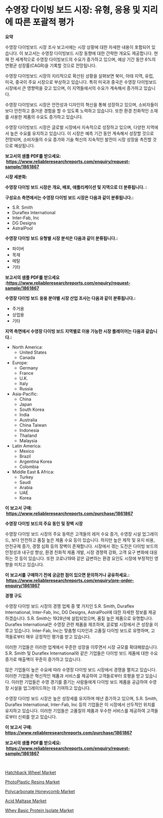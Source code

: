 <p><h1>수영장 다이빙 보드 시장: 유형, 응용 및 지리에 따른 포괄적 평가</h1></p><p><strong>요약</strong></p>
<p><p>수영장 다이빙보드 시장 조사 보고서에는 시장 상황에 대한 자세한 내용이 포함되어 있습니다. 이 보고서는 수영장 다이빙보드 시장 동향에 대한 간략한 개요도 제공합니다. 현재 전 세계적으로 수영장 다이빙보드의 수요가 증가하고 있으며, 예상 기간 동안 6%의 연평균 성장률(CAGR)을 기록할 것으로 전망됩니다.</p><p>수영장 다이빙보드 시장의 지리적으로 확산된 상황을 살펴보면 북미, 아태 지역, 유럽, 미국, 중국이 주요 시장으로 부상하고 있습니다. 특히 미국과 중국은 수영장 다이빙보드 시장에서 큰 영향력을 갖고 있으며, 이 지역들에서의 수요가 계속해서 증가하고 있습니다.</p><p>수영장 다이빙보드 시장은 안전성과 디자인의 혁신을 통해 성장하고 있으며, 소비자들이 보다 안전하고 즐거운 경험을 할 수 있도록 노력하고 있습니다. 또한 환경 친화적인 소재를 사용한 제품의 수요도 증가하고 있습니다.</p><p>수영장 다이빙보드 시장은 글로벌 시장에서 지속적으로 성장하고 있으며, 다양한 지역에서 높은 수요를 유지하고 있습니다. 이 시장은 예측 기간 동안 계속해서 성장할 것으로 전망되며, 소비자들의 수요 증가와 기술 혁신의 지속적인 발전이 시장 성장을 촉진할 것으로 예상됩니다.</p></p>
<p><strong>보고서의 샘플 PDF를 받으세요: &nbsp;<a href="https://www.reliableresearchreports.com/enquiry/request-sample/1861867">https://www.reliableresearchreports.com/enquiry/request-sample/1861867</a></strong></p>
<p><strong>시장 세분화:</strong></p>
<p><strong> 수영장 다이빙 보드 시장은 개요, 배포, 애플리케이션 및 지역으로 더 분류됩니다. :</strong></p>
<p><strong>구성요소 측면에서는 수영장 다이빙 보드 시장은 다음과 같이 분류됩니다.:</strong></p>
<p><ul><li>S.R. Smith</li><li>Duraflex International</li><li>Inter-Fab, Inc</li><li>DG Designs</li><li>AstralPool</li></ul></p>
<p><strong> 수영장 다이빙 보드 유형별 시장 분석은 다음과 같이 분류됩니다.:</strong></p>
<p><ul><li>파이버</li><li>목재</li><li>메탈</li><li>기타</li></ul></p>
<p><strong>보고서의 샘플 PDF를 받으세요 :<a href="https://www.reliableresearchreports.com/enquiry/request-sample/1861867">https://www.reliableresearchreports.com/enquiry/request-sample/1861867</a></strong></p>
<p><strong> 수영장 다이빙 보드 응용 분야별 시장 산업 조사는 다음과 같이 분류됩니다.:</strong></p>
<p><ul><li>주거용</li><li>상업용</li><li>기타</li></ul></p>
<p><strong>지역 측면에서 수영장 다이빙 보드 지역별로 이용 가능한 시장 플레이어는 다음과 같습니다.:</strong></p>
<p><ul>
    <li>
        North America:
        <ul>
            <li>United States</li>
            <li>Canada</li>
        </ul>
    </li>
    <li>
        Europe:
        <ul>
            <li>Germany</li>
            <li>France</li>
            <li>U.K.</li>
            <li>Italy</li>
            <li>Russia</li>
        </ul>
    </li>
    <li>
        Asia-Pacific:
        <ul>
            <li>China</li>
            <li>Japan</li>
            <li>South Korea</li>
            <li>India</li>
            <li>Australia</li>
            <li>China Taiwan</li>
            <li>Indonesia</li>
            <li>Thailand</li>
            <li>Malaysia</li>
        </ul>
    </li>
    <li>
        Latin America:
        <ul>
            <li>Mexico</li>
            <li>Brazil</li>
            <li>Argentina Korea</li>
            <li>Colombia</li>
        </ul>
    </li>
    <li>
        Middle East & Africa:
        <ul>
            <li>Turkey</li>
            <li>Saudi</li>
            <li>Arabia</li>
            <li>UAE</li>
            <li>Korea</li>
        </ul>
    </li>
    </ul></p>
<p><strong>이 보고서 구매: &nbsp;<a href="https://www.reliableresearchreports.com/purchase/1861867">https://www.reliableresearchreports.com/purchase/1861867</a></strong></p>
<p><strong>수영장 다이빙 보드의 주요 동인 및 장벽 시장</strong></p>
<p><p>수영장 다이빙 보드 시장의 주요 동력은 고객들의 레저 수요 증가, 수영장 시설 업그레이드, 보다 안전하고 품질 높은 제품 수요 등이 있습니다. 하지만 높은 제작 및 유지 비용, 안전규제 증가, 경쟁 심화 등의 장벽이 존재합니다. 시장에서 겪는 도전은 다이빙 보드의 안정성과 내구성 향상, 환경 친화적 제품 개발, 시장 경쟁력 강화, 고객 요구 변화에 대응하는 것 등이 있습니다. 또한 코로나19와 같은 급변하는 환경 요인도 시장에 부정적인 영향을 미치고 있습니다.</p></p>
<p><strong>이 보고서를 구매하기 전에 궁금한 점이 있으면 문의하거나 공유하세요.: &nbsp;<a href="https://www.reliableresearchreports.com/enquiry/pre-order-enquiry/1861867">https://www.reliableresearchreports.com/enquiry/pre-order-enquiry/1861867</a></strong></p>
<p><strong>경쟁 구도</strong></p>
<p><p>수영장 다이빙 보드 시장의 경쟁 업체 중 몇 가지인 S.R. Smith, Duraflex International, Inter-Fab, Inc, DG Designs, AstralPool에 대한 자세한 정보를 제공하겠습니다. S.R. Smith는 1928년에 설립되었으며, 품질 높은 제품으로 유명합니다. Duraflex International은 수영장 관련 제품을 제조하며, 글로벌 시장에서 큰 성장을 이루고 있습니다. Inter-Fab, Inc는 맞춤형 디자인과 고품질 다이빙 보드로 유명하며, 고객들로부터 매우 긍정적인 평가를 받고 있습니다.</p><p> 이러한 기업들은 이러한 업계에서 꾸준한 성장을 이루면서 시장 규모를 확대해왔습니다. S.R. Smith 및 Duraflex International와 같은 기업들은 다이빙 보드 제품에 대한 수요 증가로 매출액이 꾸준히 증가하고 있습니다.</p><p>많은 기업들이 높은 수요에 따라 수영장 다이빙 보드 시장에서 경쟁을 펼치고 있습니다. 이러한 기업들은 혁신적인 제품과 서비스를 제공하여 고객들로부터 호평을 받고 있습니다. 이러한 기업들은 수영 경기를 즐기는 사람들에게 다이빙 보드 제품을 공급하여 수영장 시설을 업그레이드하는 데 기여하고 있습니다.</p><p>수영장 다이빙 보드 시장은 높은 성장세를 유지하며 매년 증가하고 있으며, S.R. Smith, Duraflex International, Inter-Fab, Inc 등의 기업들은 이 시장에서 선두적인 위치를 유지하고 있습니다. 이러한 기업들은 고품질의 제품과 우수한 서비스를 제공하여 고객들로부터 신뢰를 얻고 있습니다.</p></p>
<p><strong>이 보고서 구매: &nbsp; <a href="https://www.reliableresearchreports.com/purchase/1861867">https://www.reliableresearchreports.com/purchase/1861867</a></strong></p>
<p><strong>보고서의 샘플 PDF를 받으세요: &nbsp;<a href="https://www.reliableresearchreports.com/enquiry/request-sample/1861867">https://www.reliableresearchreports.com/enquiry/request-sample/1861867</a></strong><strong></strong></p>
<p>&nbsp;</p>
<p><p><a href="https://view.publitas.com/reportprime-1/hatchback-wheel-market-provides-detailed-segmentation-of-this-market-based-on-type-application-and-region-and-forecast-for-the-period-from-2023-2030/">Hatchback Wheel Market</a></p><p><a href="https://issuu.com/reportprime-2/docs/photoplastic-resins-market-size-2030.pptx">PhotoPlastic Resins Market</a></p><p><a href="https://github.com/mabutironaldo/Market-Research-Report-List-3/blob/main/polycarbonate-honeycomb-market.md">Polycarbonate Honeycomb Market</a></p><p><a href="https://github.com/Paul14Anderson63/Market-Research-Report-List-3/blob/main/acid-maltase-market.md">Acid Maltase Market</a></p><p><a href="https://rainy-horn-d69.notion.site/Whey-Basic-Protein-Isolate-Market-Size-Reflecting-a-Forecast-Till-2031-Market-By-Type-By-Applicati-e833f83ada27410a94b53b11ee5870d7">Whey Basic Protein Isolate Market</a></p></p>